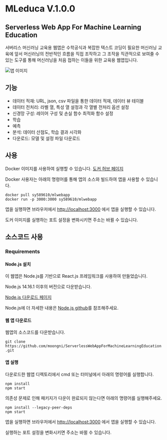 # MLeduca V.1.0.0

## Serverless Web App For Machine Learning Education 

서버리스 머신러닝 교육용 웹앱은 수학공식과 복잡한 텍스트 코딩이 필요한 머신러닝 교육에 앞서 머신러닝의 전반적인 흐름을 직접 조작하고 그 조작을 직관적으로 보여줄 수 있는 도구를 통해 머신러닝을 처음 접하는 이들을 위한 교육용 웹앱입니다. 

 ![앱 이미지](https://user-images.githubusercontent.com/88421322/204133751-58cea6cf-c6f8-48de-8c76-ee1d9e07122d.png)


## 기능

- 데이터 적재: URL, json, csv 파일을 통한 데이터 적재, 데이터 뷰 테이블
- 데이터 전처리: 라벨 열, 특성 열 설정과 각 열별 전처리 옵션 설정
- 신경망 구성: 레이어 구성 및 손실 함수 최적화 함수 설정
- 학습
- 예측
- 분석: 데이터 산점도, 학습 결과 시각화
- 다운로드: 모델 및 설정 파일 다운로드 

## 사용

Docker 이미지를 사용하여 실행할 수 있습니다. [도커 허브 페이지](https://hub.docker.com/r/sy589610/mlwebapp)

Docker 사용자는 아래의 명령어를 통해 앱의 소스와 빌드하여 앱을 사용할 수 있습니다. 

```
docker pull sy589610/mlwebapp
docker run -p 3000:3000 sy589610/mlwebapp
```

앱을 실행하면 브라우저에서 [http://localhost:3000](http://localhost:3000) 에서 앱을 실행할 수 있습니다.

도커 이미지를 실행하는 포트 설정을 변화시키면 주소는 바뀔 수 있습니다.


## 소스코드 사용
### Requirements

#### Node.js 설치
이 웹앱은 Node.js를 기반으로 React.js 프레임워크를 사용하여 만들었습니다.

Node.js 14.16.1 이후의 버전으로 다운받습니다.

[Node.js 다운로드 페이지](https://nodejs.org/en/download/)

Node.js에 더 자세한 내용은 [Node.js github](https://github.com/nodejs/node)를 참조해주세요.

#### 웹 앱 다운로드

웹앱의 소스코드를 다운받습니다. 

```git clone https://github.com/moongni/ServerlessWebAppForMachineLearningEducation.git```

#### 앱 실행

다운로드한 웹앱 디렉토리에서 cmd 또는 터미널에서 아래의 명령어를 실행합니다.

```
npm install
npm start
```

의존성 문제로 인해 패키지가 다운이 완료되지 않는다면 아래의 명령어를 실행해주세요.

```
npm install --legacy-peer-deps
npm start
```

앱을 실행하면 브라우저에서 [http://localhost:3000](http://localhost:3000) 에서 앱을 실행할 수 있습니다.

실행하는 포트 설정을 변화시키면 주소는 바뀔 수 있습니다.
